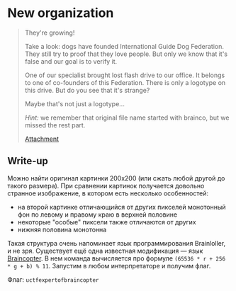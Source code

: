 # New organization

> They're growing!
> 
> Take a look: dogs have founded International Guide Dog Federation. They still try to proof that they love people. But only we know that it's false and our goal is to verify it.
> 
> One of our specialist brought lost flash drive to our office. It belongs to one of co-founders of this Federation. There is only a logotype on this drive. But do you see that it's strange?
> 
> Maybe that's not just a logotype...
> 
> _Hint:_ we remember that original file name started with brainco, but we missed the rest part.
> 
> [Attachment](logo.png)

## Write-up
Можно найти оригинал картинки 200х200 (или сжать любой другой до такого размера). При сравнении картинок получается довольно странное изображение, в котором есть несколько особенностей:

* на второй картинке отличающийся от других пикселей монотонный фон по левому и правому краю в верхней половине
* некоторые "особые" пиксели также отличаются от других
* нижняя половина монотонна

Такая структура очень напоминает язык программирования Brainloller, и не зря.
Существует ещё одна известная модификация — язык [Braincopter](https://esolangs.org/wiki/Braincopter).
В нем команда вычисляется про формуле `(65536 * r + 256 * g + b) % 11`.
Запустим в любом интерпретаторе и получим флаг.

Флаг: `uctfexpertofbraincopter`
